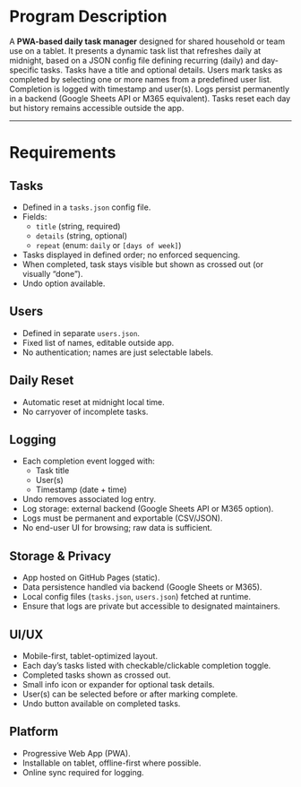 # Program Description  
A **PWA-based daily task manager** designed for shared household or team use on a tablet. It presents a dynamic task list that refreshes daily at midnight, based on a JSON config file defining recurring (daily) and day-specific tasks. Tasks have a title and optional details. Users mark tasks as completed by selecting one or more names from a predefined user list. Completion is logged with timestamp and user(s). Logs persist permanently in a backend (Google Sheets API or M365 equivalent). Tasks reset each day but history remains accessible outside the app.  

---

# Requirements  

## Tasks  
- Defined in a `tasks.json` config file.  
- Fields:  
  - `title` (string, required)  
  - `details` (string, optional)  
  - `repeat` (enum: `daily` or `[days of week]`)  
- Tasks displayed in defined order; no enforced sequencing.  
- When completed, task stays visible but shown as crossed out (or visually “done”).  
- Undo option available.  

## Users  
- Defined in separate `users.json`.  
- Fixed list of names, editable outside app.  
- No authentication; names are just selectable labels.  

## Daily Reset  
- Automatic reset at midnight local time.  
- No carryover of incomplete tasks.  

## Logging  
- Each completion event logged with:  
  - Task title  
  - User(s)  
  - Timestamp (date + time)  
- Undo removes associated log entry.  
- Log storage: external backend (Google Sheets API or M365 option).  
- Logs must be permanent and exportable (CSV/JSON).  
- No end-user UI for browsing; raw data is sufficient.  

## Storage & Privacy  
- App hosted on GitHub Pages (static).  
- Data persistence handled via backend (Google Sheets or M365).  
- Local config files (`tasks.json`, `users.json`) fetched at runtime.  
- Ensure that logs are private but accessible to designated maintainers.  

## UI/UX  
- Mobile-first, tablet-optimized layout.  
- Each day’s tasks listed with checkable/clickable completion toggle.  
- Completed tasks shown as crossed out.  
- Small info icon or expander for optional task details.  
- User(s) can be selected before or after marking complete.  
- Undo button available on completed tasks.  

## Platform  
- Progressive Web App (PWA).  
- Installable on tablet, offline-first where possible.  
- Online sync required for logging.  
